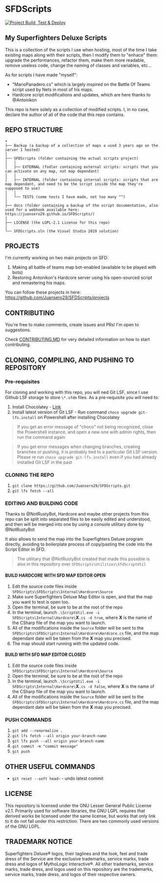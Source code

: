 # SFDScripts

[![Project Build, Test & Deploy](https://github.com/Juansero29/SFDScripts/actions/workflows/build-test-and-deploy.yml/badge.svg)](https://github.com/Juansero29/SFDScripts/actions/workflows/build-test-and-deploy.yml)

## My Superfighters Deluxe Scripts

This is a collection of the scripts I use when hosting, most of the time I take existing maps along with their scripts, then I modify them to "enhace" them: upgrade the performances, refactor them, make them more readable, remove useless code, change the naming of classes and variables, etc...

As for scripts I have made "myself":

- "MarioPanadero.cs" which is largely inspired on the Battle Of Teams script used by Nets in most of his maps.
- Hardcore script modifications and updates, which are here thanks to @Antonikon

This repo is here solely as a collection of modified scripts. I, in no case, declare the author of all of the code that this repo contains.

## REPO STRUCTURE

```text
•
├── Backup (a backup of a collection of maps a used 3 years ago on the server I hosted)
│
├── SFDScripts (folder containing the actual scripts project)
│   │
│   ├── EXTERNAL (fodler containing external scripts: scripts that you can activate on any map, not map dependant)
│   │
│   ├── INTERNAL (folder containing internal scripts: scripts that are map dependant, and need to be the script inside the map they're supposed to use)
│   │
│   └── TESTS (some tests I have made, not too many ^^)
│
├── docs (folder containing a backup of the script documentation, also used for a webhook available here: https://juansero29.github.io/SFDScripts/)
│
├── LICENSE (the LGPL-2.1 License for this repo)
│
└── SFDScripts.sln (the Visual Studio 2019 solution)
```

## PROJECTS

I'm currently working on two main projects on SFD:

1. Making all battle of teams map bot-enabled (available to be played with bots)
2. Restoring Antonikon's Hardcore server using his open-sourced script and remastering his maps.

You can follow these projects in here: <https://github.com/Juansero29/SFDScripts/projects>

## CONTRIBUTING

You're free to make comments, create issues and PRs! I'm open to suggestions.

Check [CONTRIBUTING.MD](https://github.com/Juansero29/SFDScripts/blob/master/CONTRIBUTING.md) for very detailed information on how to start contributing.



## CLONING, COMPILING, AND PUSHING TO REPOSITORY

### Pre-requisites
For cloning and working with this repo, you will ned Git LSF, since I use Github LSF storage to store `\*.sfdm` files. As a pre-requisite you will need to:

1. Install Chocolatey - [Link](https://chocolatey.org/install)
1. Install latest version of Git LSF - Run command `choco upgrade git-lfs.install` on Powershell after installing Chocolatey

> If you get an error message of "choco" not being recognized, close the Powershell instance, and open a new one with admin rights, then run the command again

> If you get error messages when changing branches, creating branches or pushing, it is probably tied to a particular Git LSF version. Please re run  `choco upgrade git-lfs.install` even if you had already installed Git LSF in the past

### CLONING THE REPO
1. `git clone https://github.com/Juansero29/SFDScripts.git`
1. `git lfs fetch --all`

### EDITING AND BUILDING CODE
Thanks to @NotRustyBot, Hardcore and maybe other projects from this repo can be split into separated files to be easily edited and understood, and then will be merged into one by using a console utilitary done by @NotRustyBot

It also allows to send the map into the Superfighters Deluxe program directly, avoiding to boilerplate process of copy/pasting the code into the Script Editor in SFD.

> The utilitary that @NotRustyBot created that made this possible is also in this repository over `SFDScripts\Utilities\SfdScriptUtil`

#### BUILD HARDCORE WITH SFD MAP EDITOR OPEN

1. Edit the source code files inside `SFDScripts\SFDScripts\Internal\Hardcore\Source`
1. Make sure Superfighters Deluxe Map Editor is open, and that the map you want to test is open too.
1. Open the terminal, be sure to be at the root of the repo
1. In the terminal, launch `.\ScriptUtil.exe -i SFDScripts\Internal\Hardcore\`**X**`.cs -d true`, where **X** is the name of the CSharp file of the map you want to launch.
1. All of the modifications inside the `Source` folder will be sent to the `SFDScripts\SFDScripts\Internal\Hardcore\Hardcore.cs` file, and the map dependant date will be taken from the **X** map you precised.
1. The map should start running with the updated code.

#### BUILD WITH SFD MAP EDITOR CLOSED

1. Edit the source code files inside `SFDScripts\SFDScripts\Internal\Hardcore\Source`
1. Open the terminal, be sure to be at the root of the repo
1. In the terminal, launch `.\ScriptUtil.exe -i SFDScripts\Internal\Hardcore\`**X**`.cs -d false`, where **X** is the name of the CSharp file of the map you want to launch.
1. All of the modifications inside the `Source` folder will be sent to the `SFDScripts\SFDScripts\Internal\Hardcore\Hardcore.cs` file, and the map dependant date will be taken from the **X** map you precised.

### PUSH COMMANDS

1. `git add --renormalize .`
1. `git lfs fetch --all origin your-branch-name`
1. `git lfs push --all origin your-branch-name`
1. `git commit -m "commit message"`
1. `git push`

## OTHER USEFUL COMMANDS
- `git reset --soft head~` - undo latest commit

## LICENSE

This repository is licensed under the GNU Lesser General Public License v2.1. Primarily used for software libraries, the GNU LGPL requires that derived works be licensed under the same license, but works that only link to it do not fall under this restriction. There are two commonly used versions of the GNU LGPL.

## TRADEMARK NOTICE

Superfighters Deluxe® logos, their taglines and the look, feel and trade dress of the Service are the exclusive trademarks, service marks, trade dress and logos of  MythoLogic Interactive®. All other trademarks, service marks, trade dress, and logos used on this repository are the trademarks, service marks, trade dress, and logos of their respective owners.
